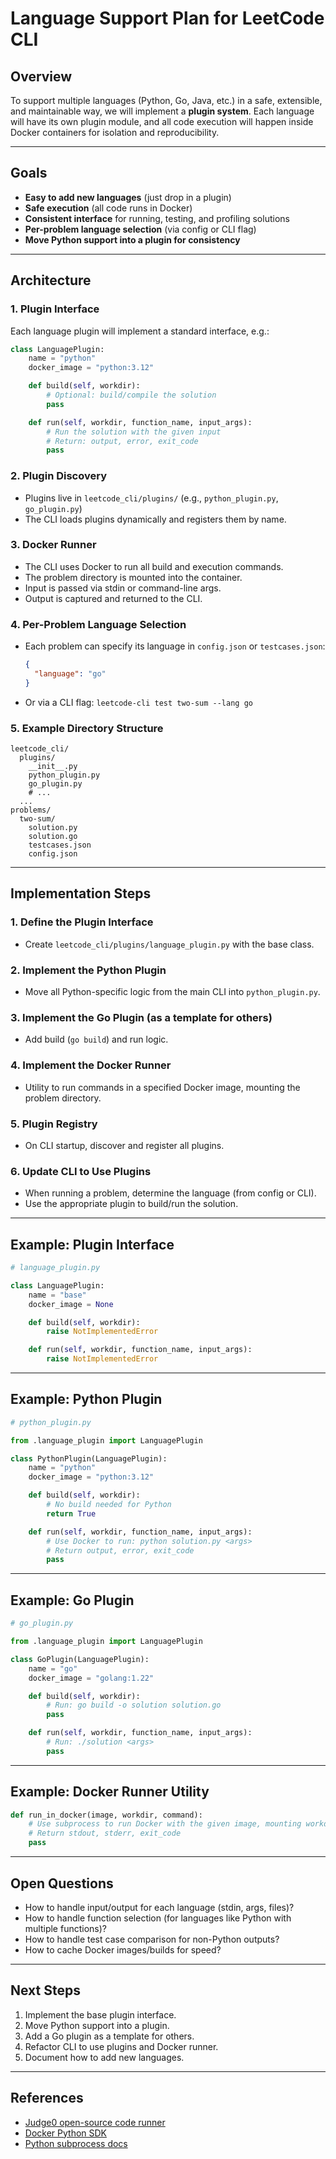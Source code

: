 # Language Support Plan for LeetCode CLI

## Overview

To support multiple languages (Python, Go, Java, etc.) in a safe, extensible, and maintainable way, we will implement a **plugin system**. Each language will have its own plugin module, and all code execution will happen inside Docker containers for isolation and reproducibility.

---

## Goals

- **Easy to add new languages** (just drop in a plugin)
- **Safe execution** (all code runs in Docker)
- **Consistent interface** for running, testing, and profiling solutions
- **Per-problem language selection** (via config or CLI flag)
- **Move Python support into a plugin for consistency**

---

## Architecture

### 1. **Plugin Interface**

Each language plugin will implement a standard interface, e.g.:

```python
class LanguagePlugin:
    name = "python"
    docker_image = "python:3.12"

    def build(self, workdir):
        # Optional: build/compile the solution
        pass

    def run(self, workdir, function_name, input_args):
        # Run the solution with the given input
        # Return: output, error, exit_code
        pass
```

### 2. **Plugin Discovery**

- Plugins live in `leetcode_cli/plugins/` (e.g., `python_plugin.py`, `go_plugin.py`)
- The CLI loads plugins dynamically and registers them by name.

### 3. **Docker Runner**

- The CLI uses Docker to run all build and execution commands.
- The problem directory is mounted into the container.
- Input is passed via stdin or command-line args.
- Output is captured and returned to the CLI.

### 4. **Per-Problem Language Selection**

- Each problem can specify its language in `config.json` or `testcases.json`:
  ```json
  {
    "language": "go"
  }
  ```
- Or via a CLI flag: `leetcode-cli test two-sum --lang go`

### 5. **Example Directory Structure**

```
leetcode_cli/
  plugins/
    __init__.py
    python_plugin.py
    go_plugin.py
    # ...
  ...
problems/
  two-sum/
    solution.py
    solution.go
    testcases.json
    config.json
```

---

## Implementation Steps

### 1. **Define the Plugin Interface**

- Create `leetcode_cli/plugins/language_plugin.py` with the base class.

### 2. **Implement the Python Plugin**

- Move all Python-specific logic from the main CLI into `python_plugin.py`.

### 3. **Implement the Go Plugin (as a template for others)**

- Add build (`go build`) and run logic.

### 4. **Implement the Docker Runner**

- Utility to run commands in a specified Docker image, mounting the problem directory.

### 5. **Plugin Registry**

- On CLI startup, discover and register all plugins.

### 6. **Update CLI to Use Plugins**

- When running a problem, determine the language (from config or CLI).
- Use the appropriate plugin to build/run the solution.

---

## Example: Plugin Interface

```python
# language_plugin.py

class LanguagePlugin:
    name = "base"
    docker_image = None

    def build(self, workdir):
        raise NotImplementedError

    def run(self, workdir, function_name, input_args):
        raise NotImplementedError
```

---

## Example: Python Plugin

```python
# python_plugin.py

from .language_plugin import LanguagePlugin

class PythonPlugin(LanguagePlugin):
    name = "python"
    docker_image = "python:3.12"

    def build(self, workdir):
        # No build needed for Python
        return True

    def run(self, workdir, function_name, input_args):
        # Use Docker to run: python solution.py <args>
        # Return output, error, exit_code
        pass
```

---

## Example: Go Plugin

```python
# go_plugin.py

from .language_plugin import LanguagePlugin

class GoPlugin(LanguagePlugin):
    name = "go"
    docker_image = "golang:1.22"

    def build(self, workdir):
        # Run: go build -o solution solution.go
        pass

    def run(self, workdir, function_name, input_args):
        # Run: ./solution <args>
        pass
```

---

## Example: Docker Runner Utility

```python
def run_in_docker(image, workdir, command):
    # Use subprocess to run Docker with the given image, mounting workdir
    # Return stdout, stderr, exit_code
    pass
```

---

## Open Questions

- How to handle input/output for each language (stdin, args, files)?
- How to handle function selection (for languages like Python with multiple functions)?
- How to handle test case comparison for non-Python outputs?
- How to cache Docker images/builds for speed?

---

## Next Steps

1. Implement the base plugin interface.
2. Move Python support into a plugin.
3. Add a Go plugin as a template for others.
4. Refactor CLI to use plugins and Docker runner.
5. Document how to add new languages.

---

## References

- [Judge0 open-source code runner](https://github.com/judge0/judge0)
- [Docker Python SDK](https://docker-py.readthedocs.io/en/stable/)
- [Python subprocess docs](https://docs.python.org/3/library/subprocess.html)


